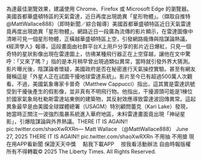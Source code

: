 為達最佳瀏覽效果，建議使用 Chrome、Firefox 或 Microsoft Edge 的瀏覽器。美國首都華盛頓特區的天氣雷達，近日再度出現詭異「星形物體」。（擷取自推特@MattWallace888）〔即時新聞／綜合報導〕美國首都華盛頓特區近日天氣雷達竟再度出現詭異「星形物體」。網路近日一段廣為流傳的影片顯示，在雷達圖像中清晰可見一個星形物體，正橫越華盛頓特區上空，引發網路瘋傳與陰謀論熱議。《經濟學人》報導，這段畫面由社群平台X上用戶分享的影片近日爆紅，只見一個奇特的星狀影像出現在雷達圖上，彷彿某種飛行器正在上空穿越，讓他在文中驚呼：「又來了嗎？」指的是本月稍早曾出現過類似異常，當時就引發外界大猜測。影片曝光後，陰謀論者懷疑，美國政府是否在秘密進行天氣操控實驗。甚至有網友聲稱這是「外星人正在試圖干擾地球雷達系統」。影片至今已有超過500萬人次觀看。不過，美國氣象專家卡普奇（Matthew Cappucci）指出，這其實是雷達訊號受到干擾後產生的假影像，並非真有不明飛行物。他指出，干擾源頭可能是1棟位於國家氣象局杜勒斯雷達站東側的建築物，其反射效應導致雷達波回傳異常。這起異象最早是由美國全球媒體總署（USAGM）特別顧問蕾克（Kari Lake）發現，她當時正關注一波強烈風暴系統進入華府地區，未料雷達畫面竟出現「神祕星影」，引爆陰謀論與外界熱議。THERE IT IS AGAIN‼️ pic.twitter.com/shaoXwRXRn— Matt Wallace （@MattWallace888） June 27, 2025 THERE IT IS AGAIN‼️ pic.twitter.com/shaoXwRXRn
    不用抽 不用搶 現在用APP看新聞 保證天天中獎　
    點我下載APP　
    按我看活動辦法
自由時報版權所有不得轉載© 2025 The Liberty Times. All Rights Reserved.